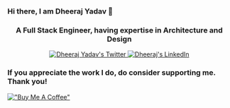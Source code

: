 ### Hi there, I am Dheeraj Yadav 👋

<h3 align="center">A Full Stack Engineer, having expertise in Architecture and Design </h3>

<p align="center">
  <a href="https://twitter.com/yadavdheerajraj">
    <img src="https://img.shields.io/badge/Twitter%20-%20Follow%20-%20%231DA1F2" alt="Dheeraj Yadav's Twitter"/>
  </a>
  <a href="https://www.linkedin.com/in/dheerajfullstack/">
    <img src="https://img.shields.io/badge/linkedin%20-%20Connect%20-%20%230077B5" alt="Dheeraj's LinkedIn"/>
  </a>
</p>

### If you appreciate the work I do, do consider supporting me. Thank you!

[!["Buy Me A Coffee"](https://www.buymeacoffee.com/assets/img/custom_images/orange_img.png)](https://www.buymeacoffee.com/geekdheeraj)

<!--
**dheeraj1789/dheeraj1789** is a ✨ _special_ ✨ repository because its `README.md` (this file) appears on your GitHub profile.

Here are some ideas to get you started:

- 🔭 I’m currently working on ...
- 🌱 I’m currently learning ...
- 👯 I’m looking to collaborate on ...
- 🤔 I’m looking for help with ...
- 💬 Ask me about ...
- 📫 How to reach me: ...
- 😄 Pronouns: ...
- ⚡ Fun fact: ...
-->
